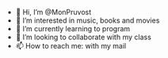 - 👋 Hi, I’m @MonPruvost
- 👀 I’m interested in music, books and movies
- 🌱 I’m currently learning to program
- 💞️ I’m looking to collaborate with my class
- 📫 How to reach me: with my mail

<!---
MonPruvost/MonPruvost is a ✨ special ✨ repository because its `README.md` (this file) appears on your GitHub profile.
You can click the Preview link to take a look at your changes.
--->
